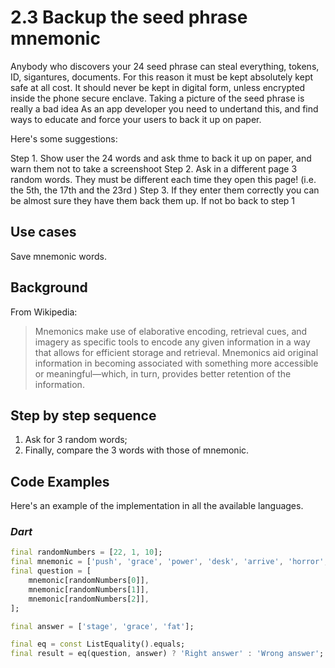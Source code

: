 # 2.3 Backup the seed phrase mnemonic

Anybody who discovers your 24 seed phrase can steal everything, tokens, ID, sigantures, documents. For this reason it must be kept absolutely kept safe at all cost.
It should never be kept in digital form, unless encrypted inside the phone secure enclave. Taking a picture of the seed phrase is really a bad idea
As an app developer you need to undertand this, and find ways to educate and force your users to back it up on paper.

Here's some suggestions:

Step 1. Show user the 24 words and ask thme to back it up on paper, and warn them not to take a screenshoot
Step 2. Ask in a different page 3 random words. They must be different each time they open this page! (i.e. the 5th, the 17th and the 23rd )
Step 3. If they enter them correctly you can be almost sure they have them back them up. If not bo back to step 1

## Use cases

Save mnemonic words.

## Background

From Wikipedia:
> Mnemonics make use of elaborative encoding, retrieval cues, and imagery as specific tools to encode any given information in a way that allows for efficient storage and retrieval. Mnemonics aid original information in becoming associated with something more accessible or meaningful—which, in turn, provides better retention of the information.

## Step by step sequence

1. Ask for 3 random words;
2. Finally, compare the 3 words with those of mnemonic.

## Code Examples

Here's an example of the implementation in all the available languages.

### _Dart_

```dart
final randomNumbers = [22, 1, 10];
final mnemonic = ['push', 'grace', 'power', 'desk', 'arrive', 'horror', 'gallery', 'physical', 'kingdom', 'ecology', 'fat', 'firm', 'future', 'service', 'table', 'little', 'live', 'reason', 'maximum', 'short', 'motion', 'planet', 'stage', 'second'];
final question = [
    mnemonic[randomNumbers[0]],
    mnemonic[randomNumbers[1]],
    mnemonic[randomNumbers[2]],
];

final answer = ['stage', 'grace', 'fat'];

final eq = const ListEquality().equals;
final result = eq(question, answer) ? 'Right answer' : 'Wrong answer';
```
